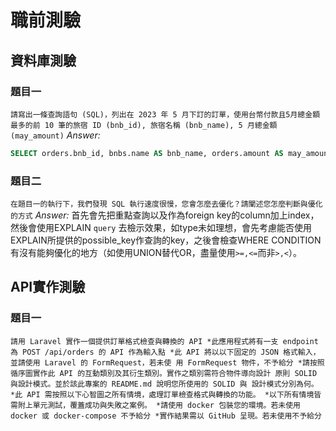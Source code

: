 # 職前測驗
## 資料庫測驗
### 題目一
`請寫出一條查詢語句 (SQL)，列出在 2023 年 5 月下訂的訂單，使用台幣付款且5月總金額最多的前 10 筆的旅宿 ID (bnb_id), 旅宿名稱 (bnb_name), 5 月總金額 (may_amount)`
*Answer:*
```sql
SELECT orders.bnb_id, bnbs.name AS bnb_name, orders.amount AS may_amount FROM orders LEFT JOIN bnbs ON orders.bnb_id = bnbs.id WHERE orders.currency = 'TWD' AND orders.create_at BETWEEN '2024-05-01' AND '2024-05-31' ORDER BY orders.amount LIMIT 10
```
### 題目二
`在題目一的執行下，我們發現 SQL 執行速度很慢，您會怎麼去優化？請闡述您怎麼判斷與優化的方式`
*Answer:*
    首先會先把重點查詢以及作為foreign key的column加上index，然後會使用EXPLAIN `query` 去檢示效果，如type未如理想，會先考慮能否使用EXPLAIN所提供的possible_key作查詢的key，之後會檢查WHERE CONDITION有沒有能夠優化的地方（如使用UNION替代OR，盡量使用`>=,<=`而非`>,<`）。
## API實作測驗
### 題目一
`
請用 Laravel 實作一個提供訂單格式檢查與轉換的 API
   *此應用程式將有一支 endpoint 為 POST /api/orders 的 API 作為輸入點
   *此 API 將以以下固定的 JSON 格式輸入，並請使用 Laravel 的 FormRequest，若未使
用 FormRequest 物件，不予給分
   *請按照循序圖實作此 API 的互動類別及其衍生類別。實作之類別需符合物件導向設計
原則 SOLID 與設計模式。並於該此專案的 README.md 說明您所使用的 SOLID 與
設計模式分別為何。
   *此 API 需按照以下心智圖之所有情境，處理訂單檢查格式與轉換的功能。
   *以下所有情境皆需附上單元測試，覆蓋成功與失敗之案例。
   *請使用 docker 包裝您的環境。若未使用 docker 或 docker-compose 不予給分
   *實作結果需以 GitHub 呈現。若未使用不予給分
`

